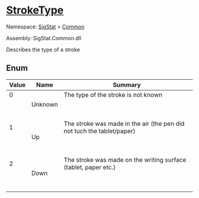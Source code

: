 # [StrokeType](./StrokeType.md)
Namespace: [SigStat]() > [Common](./README.md)

Assembly: SigStat.Common.dll


Describes the type of a stroke

##	Enum

| Value | Name | Summary | 
| --- | --- | --- | 
| 0<p>&nbsp;</p>| Unknown| The type of the stroke is not known<p>&nbsp;</p>| <br>
| 1<p>&nbsp;</p>| Up| The stroke was made in the air (the pen did not tuch the tablet/paper)<p>&nbsp;</p>| <br>
| 2<p>&nbsp;</p>| Down| The stroke was made on the writing surface (tablet, paper etc.)<p>&nbsp;</p>| <br>


